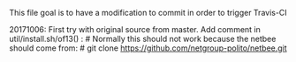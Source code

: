 This file goal is to have a modification to commit in order to trigger Travis-CI

20171006: First try with original source from master. 
	Add comment in util/install.sh/of13() :
    	\# Normally this should not work because the netbee should come from:
    	\# git clone https://github.com/netgroup-polito/netbee.git

